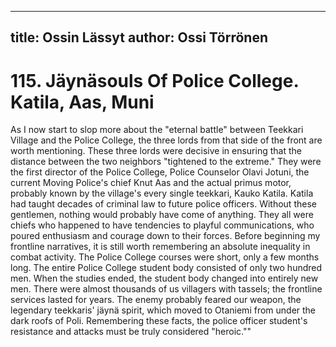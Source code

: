 
---
title: Ossin Lässyt
author: Ossi Törrönen
---

    
# 115. Jäynäsouls Of Police College. Katila, Aas, Muni

As I now start to slop more about the "eternal battle" between Teekkari Village and the Police College, the three lords from that side of the front are worth mentioning. These three lords were decisive in ensuring that the distance between the two neighbors "tightened to the extreme." They were the first director of the Police College, Police Counselor Olavi Jotuni, the current Moving Police's chief Knut Aas and the actual primus motor, probably known by the village's every single teekkari, Kauko Katila. Katila had taught decades of criminal law to future police officers. Without these gentlemen, nothing would probably have come of anything. They all were chiefs who happened to have tendencies to playful communications, who poured enthusiasm and courage down to their forces. Before beginning my frontline narratives, it is still worth remembering an absolute inequality in combat activity. The Police College courses were short, only a few months long. The entire Police College student body consisted of only two hundred men. When the studies ended, the student body changed into entirely new men. There were almost thousands of us villagers with tassels; the frontline services lasted for years. The enemy probably feared our weapon, the legendary teekkaris' jäynä spirit, which moved to Otaniemi from under the dark roofs of Poli. Remembering these facts, the police officer student's resistance and attacks must be truly considered "heroic.""

